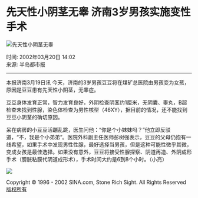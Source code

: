 # 先天性小阴茎无睾 济南3岁男孩实施变性手术

![先天性小阴茎无睾](//beacon.sina.com.cn/a.gif?noScript)

时间: 2002年03月20日 14:02  
来源: 半岛都市报  

---

本报济南3月19日讯 今天，济南的3岁男孩豆豆将在煤矿总医院由男孩变为女孩，原因是豆豆患有先天性小阴茎，无睾症。

豆豆身体发育正常，智力发育良好，外阴检查阴茎约1厘米，无阴囊、睾丸，B超检查未找到性腺，染色体检查为男性核型（46XY），据目前的情况，还不能找到豆豆小阴茎的确切原因。

呆在病房的小豆豆活蹦乱跳，医生问他：“你是个小妹妹吗？”他立即反驳道，“不，我是个小弟弟”。医院外科副主任医师彭树强表示，豆豆的父母仍抱有一线希望，如果手术中发现男性性腺，最好选择当男孩，但是这种可能性微乎其微，变成女孩是最佳选择。如果没有意外，豆豆将接受性腺探察、阴道再造、外阴成形手术（膀胱粘膜代阴道成形术），手术时间大约是6到8个小时。（小亮）

![](http://image2.sina.com.cn/logo/newssms.gif)

Copyright © 1996 - 2002 SINA.com, Stone Rich Sight. All Rights Reserved  
[版权所有](http://www.sina.com.cn/intro/copyright.shtml)
<!-- tcd_original_link https://news.sina.com.cn/s/2002-03-20/1402515844.html -->
